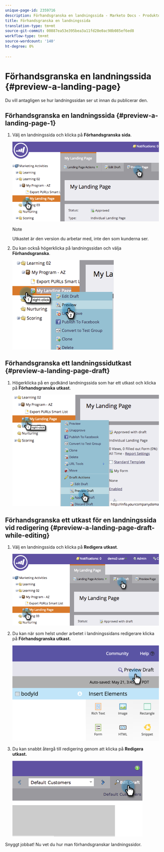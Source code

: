 ```yaml
---
unique-page-id: 2359716
description: Förhandsgranska en landningssida - Marketo Docs - Produktdokumentation
title: Förhandsgranska en landningssida
translation-type: tm+mt
source-git-commit: 00887ea53e395bea3a11fd28e0ac98b085ef6ed8
workflow-type: tm+mt
source-wordcount: '140'
ht-degree: 0%

---
```



# Förhandsgranska en landningssida {#preview-a-landing-page}

Du vill antagligen se hur landningssidan ser ut innan du publicerar den.

## Förhandsgranska en landningssida {#preview-a-landing-page-1}

1. Välj en landningssida och klicka på **Förhandsgranska** **sida**.

   ![](assets/image2014-9-16-16-3a21-3a10.png)

   >[!NOTE]
   >
   >Utkastet är den version du arbetar med, inte den som kunderna ser.

1. Du kan också högerklicka på landningssidan och välja **Förhandsgranska**.

   ![](assets/image2014-9-17-10-3a9-3a49.png)

## Förhandsgranska ett landningssidutkast {#preview-a-landing-page-draft}

1. Högerklicka på en godkänd landningssida som har ett utkast och klicka på **Förhandsgranska** **utkast**.

   ![](assets/image2014-9-17-10-3a9-3a56.png)

## Förhandsgranska ett utkast för en landningssida vid redigering {#preview-a-landing-page-draft-while-editing}

1. Välj en landningssida och klicka på **Redigera** **utkast**.

   ![](assets/image2014-9-17-10-3a10-3a4.png)

1. Du kan när som helst under arbetet i landningssidans redigerare klicka på **Förhandsgranska utkast.**

   ![](assets/image2015-5-21-15-3a48-3a59.png)

1. Du kan snabbt återgå till redigering genom att klicka på **Redigera utkast.**

   ![](assets/image2014-9-17-10-3a10-3a20.png)

Snyggt jobbat! Nu vet du hur man förhandsgranskar landningssidor.
